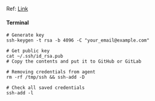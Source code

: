 Ref: [Link](https://help.github.com/articles/generating-a-new-ssh-key-and-adding-it-to-the-ssh-agent/)

#### Terminal
```shell
# Generate key
ssh-keygen -t rsa -b 4096 -C "your_email@example.com"

# Get public key
cat ~/.ssh/id_rsa.pub
# Copy the contents and put it to GitHub or GitLab

# Removing credentials from agent
rm -rf /tmp/ssh && ssh-add -D

# Check all saved credentials
ssh-add -l
```

